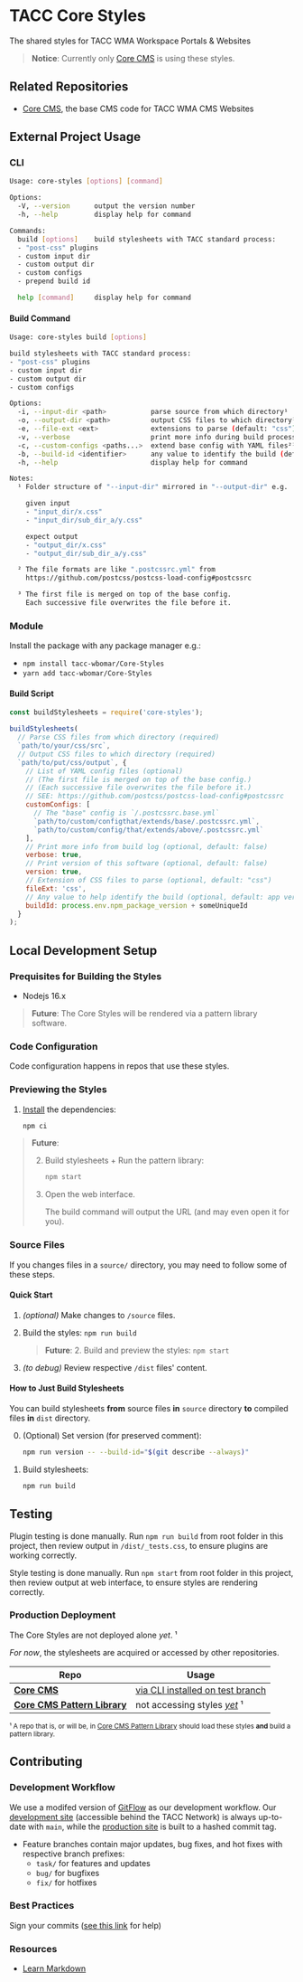 # TACC Core Styles

The shared styles for TACC WMA Workspace Portals & Websites

> __Notice__: Currently only [Core CMS] is using these styles.


## Related Repositories

- [Core CMS], the base CMS code for TACC WMA CMS Websites


## External Project Usage

### CLI

```bash
Usage: core-styles [options] [command]

Options:
  -V, --version      output the version number
  -h, --help         display help for command

Commands:
  build [options]    build stylesheets with TACC standard process:
  - "post-css" plugins
  - custom input dir
  - custom output dir
  - custom configs
  - prepend build id

  help [command]     display help for command
```

#### Build Command

```bash
Usage: core-styles build [options]

build stylesheets with TACC standard process:
- "post-css" plugins
- custom input dir
- custom output dir
- custom configs

Options:
  -i, --input-dir <path>           parse source from which directory¹
  -o, --output-dir <path>          output CSS files to which directory¹
  -e, --file-ext <ext>             extensions to parse (default: "css")
  -v, --verbose                    print more info during build process
  -c, --custom-configs <paths...>  extend base config with YAML files²³
  -b, --build-id <identifier>      any value to identify the build (default: "(app version)")
  -h, --help                       display help for command

Notes:
  ¹ Folder structure of "--input-dir" mirrored in "--output-dir" e.g.

    given input
    - "input_dir/x.css"
    - "input_dir/sub_dir_a/y.css"

    expect output
    - "output_dir/x.css"
    - "output_dir/sub_dir_a/y.css"

  ² The file formats are like ".postcssrc.yml" from
    https://github.com/postcss/postcss-load-config#postcssrc

  ³ The first file is merged on top of the base config.
    Each successive file overwrites the file before it.
```

### Module

Install the package with any package manager e.g.:
- `npm install tacc-wbomar/Core-Styles`
- `yarn add tacc-wbomar/Core-Styles`

#### Build Script

```js
const buildStylesheets = require('core-styles');

buildStylesheets(
  // Parse CSS files from which directory (required)
  `path/to/your/css/src`,
  // Output CSS files to which directory (required)
  `path/to/put/css/output`, {
    // List of YAML config files (optional)
    // (The first file is merged on top of the base config.)
    // (Each successive file overwrites the file before it.)
    // SEE: https://github.com/postcss/postcss-load-config#postcssrc
    customConfigs: [
      // The "base" config is `/.postcssrc.base.yml`
      `path/to/custom/configthat/extends/base/.postcssrc.yml`,
      `path/to/custom/config/that/extends/above/.postcssrc.yml`
    ],
    // Print more info from build log (optional, default: false)
    verbose: true,
    // Print version of this software (optional, default: false)
    version: true,
    // Extension of CSS files to parse (optional, default: "css")
    fileExt: 'css',
    // Any value to help identify the build (optional, default: app version)
    buildId: process.env.npm_package_version + someUniqueId
  }
);
```

## Local Development Setup

### Prequisites for Building the Styles

* Nodejs 16.x

> __Future__: The Core Styles will be rendered via a pattern library software.

### Code Configuration

Code configuration happens in repos that use these styles.

### Previewing the Styles

1. [Install][npm-install] the dependencies:

    ```bash
    npm ci
    ```

> __Future__:
>
> 2. Build stylesheets + Run the pattern library:
>
>     ```bash
>     npm start
>     ```
>
> 3. Open the web interface.
>
>     The build command will output the URL (and may even open it for you).


[npm-install]: https://docs.npmjs.com/cli/v8/commands/npm-ci

### Source Files

If you changes files in a `source/` directory, you may need to follow some of these steps.

#### Quick Start

1. _(optional)_ Make changes to `/source` files.
2. Build the styles: `npm run build`

    > __Future__: 2. Build and preview the styles: `npm start`

3. _(to debug)_ Review respective `/dist` files' content.

#### How to Just Build Stylesheets

You can build stylesheets __from__ source files __in__ `source` directory __to__ compiled files __in__ `dist` directory.

0. (Optional) Set version (for preserved comment):

    ```bash
    npm run version -- --build-id="$(git describe --always)"
    ```

1. Build stylesheets:

    ```bash
    npm run build
    ```


## Testing

Plugin testing is done manually. Run `npm run build` from root folder in this project, then review output in `/dist/_tests.css`, to ensure plugins are working correctly.

Style testing is done manually. Run `npm start` from root folder in this project, then review output at web interface, to ensure styles are rendering correctly.

### Production Deployment

The Core Styles are not deployed alone _yet_. ¹

_For now_, the stylesheets are acquired or accessed by other repositories.

| Repo | Usage |
| - | - |
| __[Core CMS]__ | [via CLI installed on test branch](https://github.com/TACC/Core-CMS/compare/test/core-styles) |
| __[Core CMS Pattern Library]__ | not accessing styles [_yet_][research-pattern-lib] ¹ |

<sub>¹ A repo that is, or will be, in [Core CMS Pattern Library] should load these styles __and__ build a pattern library.</sub>

[Core CMS Pattern Library]: https://github.com/tacc-wbomar?tab=repositories&q=Core-CMS-Pattern-Library
[research-pattern-lib]: https://confluence.tacc.utexas.edu/x/FADMBQ


## Contributing

### Development Workflow

We use a modifed version of [GitFlow](https://datasift.github.io/gitflow/IntroducingGitFlow.html) as our development workflow. Our [development site](https://dev.cep.tacc.utexas.edu) (accessible behind the TACC Network) is always up-to-date with `main`, while the [production site](https://prod.cep.tacc.utexas.edu) is built to a hashed commit tag.
- Feature branches contain major updates, bug fixes, and hot fixes with respective branch prefixes:
    - `task/` for features and updates
    - `bug/` for bugfixes
    - `fix/` for hotfixes

### Best Practices

Sign your commits ([see this link](https://help.github.com/en/github/authenticating-to-github/managing-commit-signature-verification) for help)

### Resources

* [Learn Markdown](https://bitbucket.org/tutorials/markdowndemo)


<!-- Link Aliases -->

[Core Portal Deployments]: https://github.com/TACC/Core-Portal-Deployments
[Camino]: https://github.com/TACC/Camino
[Core CMS]: https://github.com/TACC/Core-CMS
[Core Portal]: https://github.com/TACC/Core-Portal
